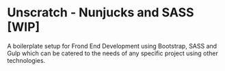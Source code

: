 # Unscratch - Nunjucks and SASS [WIP]

A boilerplate setup for Frond End Development using Bootstrap, SASS and Gulp which can be catered to the needs of any specific project using other technologies. 

